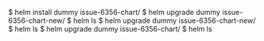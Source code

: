 $ helm install dummy issue-6356-chart/
$ helm upgrade dummy issue-6356-chart-new/
$ helm ls
$ helm upgrade dummy issue-6356-chart-new/
$ helm ls
$ helm upgrade dummy issue-6356-chart/
$ helm ls
